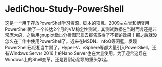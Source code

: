 JediChou-Study-PowerShell
=========================

这是一个用于存放PowerShell学习资源、脚本的项目。2009左右曾和炳贤用PowerShell做了一个长达2个月的VM稳定性测试，其测试数据在当时而言还是非常庞大的，之后用gnuplot做出分析图形拿去报告取得了不错的效果！那之后就没怎么在工作中使用PowerShell了。近来在MSDN、InfoQ等闲逛，发现PowerShell已经相当牛掰了。Hyper-V、vSphere等都大量引入PowerShell，还有Windows Server 2016上的Nano Server也在大量使用。为了迎合这场在Windows上的Shell变革，还是要耐心耐烦的重头学起。